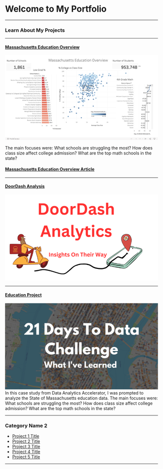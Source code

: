 # Welcome to My Portfolio

---

### Learn About My Projects

---
#### [Massachusetts Education Overview](https://public.tableau.com/app/profile/dava.betts/viz/MassachusettsEducationOverview_16921526478260/MassachusettsEducationOverview)
<img src="images/Screenshot 2023-08-24 at 1.57.37 PM.png"/>

The main focuses were:
What schools are struggling the most?
How does class size affect college admission?
What are the top math schools in the state? 
#### [Massachusetts Education Overview Article](https://www.linkedin.com/pulse/massachusetts-school-project-dava-betts/?trackingId=rdGItH05SRC%2BeCdSE5Nc2w%3D%3D)


 

---
#### [DoorDash Analysis](https://www.linkedin.com/pulse/doordash-analytics-dava-betts/?trackingId=ddRZgjmQRfmBDQOCuJKJFQ%3D%3D)
<img src="images/DDimage.png">
 


---
#### [Education Project](https://www.linkedin.com/pulse/massachusetts-education-analysis-samantha-paul/)
[<img src="images/21 Days To Data Challenge What I've Learned Cover.png?raw=true"/>](https://www.linkedin.com/pulse/what-i-learned-21-days-data-avery-smith)
In this case study from Data Analytics Accelerator, I was prompted to analyze the State of Massachusetts education data. The main focuses were:
What schools are struggling the most?
How does class size affect college admission?
What are the top math schools in the state? 

---

### Category Name 2

- [Project 1 Title](http://example.com/)
- [Project 2 Title](http://example.com/)
- [Project 3 Title](http://example.com/)
- [Project 4 Title](http://example.com/)
- [Project 5 Title](http://example.com/)

---




